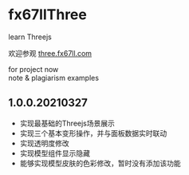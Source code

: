 # fx67llThree
learn Threejs

欢迎参观 [three.fx67ll.com](https://three.fx67ll.com '能够完成变形操作的Threejs医疗模型示例')

for project now  
note & plagiarism examples

## 1.0.0.20210327
* 实现最基础的Threejs场景展示
* 实现三个基本变形操作，并与面板数据实时联动
* 实现透明度修改
* 实现模型组件显示隐藏
* 能够实现模型皮肤的色彩修改，暂时没有添加该功能